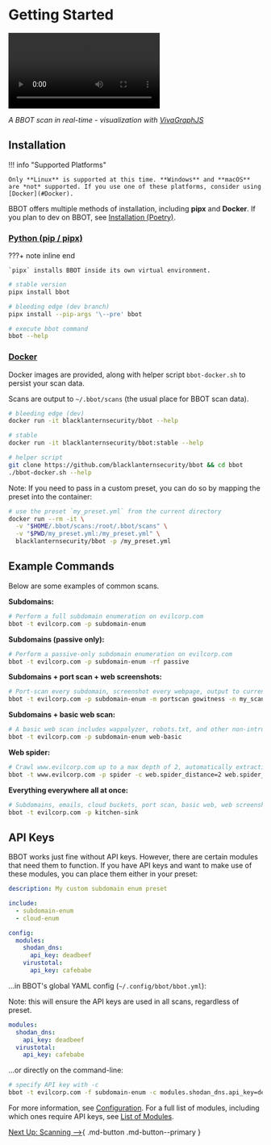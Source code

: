 # Getting Started

<video controls="" autoplay="" name="media"><source src="https://github.com/blacklanternsecurity/bbot/assets/20261699/e539e89b-92ea-46fa-b893-9cde94eebf81" type="video/mp4"></video>

_A BBOT scan in real-time - visualization with [VivaGraphJS](https://github.com/blacklanternsecurity/bbot-vivagraphjs)_

## Installation

!!! info "Supported Platforms"

    Only **Linux** is supported at this time. **Windows** and **macOS** are *not* supported. If you use one of these platforms, consider using [Docker](#Docker).

BBOT offers multiple methods of installation, including **pipx** and **Docker**. If you plan to dev on BBOT, see [Installation (Poetry)](./contribution/#installation-poetry).

### [Python (pip / pipx)](https://pypi.org/project/bbot/)


???+ note inline end

    `pipx` installs BBOT inside its own virtual environment.

```bash
# stable version
pipx install bbot

# bleeding edge (dev branch)
pipx install --pip-args '\--pre' bbot

# execute bbot command
bbot --help
```

### [Docker](https://hub.docker.com/r/blacklanternsecurity/bbot)

Docker images are provided, along with helper script `bbot-docker.sh` to persist your scan data.

Scans are output to `~/.bbot/scans` (the usual place for BBOT scan data).

```bash
# bleeding edge (dev)
docker run -it blacklanternsecurity/bbot --help

# stable
docker run -it blacklanternsecurity/bbot:stable --help

# helper script
git clone https://github.com/blacklanternsecurity/bbot && cd bbot
./bbot-docker.sh --help
```

Note: If you need to pass in a custom preset, you can do so by mapping the preset into the container:

```bash
# use the preset `my_preset.yml` from the current directory
docker run --rm -it \
  -v "$HOME/.bbot/scans:/root/.bbot/scans" \
  -v "$PWD/my_preset.yml:/my_preset.yml" \
  blacklanternsecurity/bbot -p /my_preset.yml
```

## Example Commands

Below are some examples of common scans.

<!-- BBOT EXAMPLE COMMANDS -->
**Subdomains:**

```bash
# Perform a full subdomain enumeration on evilcorp.com
bbot -t evilcorp.com -p subdomain-enum
```

**Subdomains (passive only):**

```bash
# Perform a passive-only subdomain enumeration on evilcorp.com
bbot -t evilcorp.com -p subdomain-enum -rf passive
```

**Subdomains + port scan + web screenshots:**

```bash
# Port-scan every subdomain, screenshot every webpage, output to current directory
bbot -t evilcorp.com -p subdomain-enum -m portscan gowitness -n my_scan -o .
```

**Subdomains + basic web scan:**

```bash
# A basic web scan includes wappalyzer, robots.txt, and other non-intrusive web modules
bbot -t evilcorp.com -p subdomain-enum web-basic
```

**Web spider:**

```bash
# Crawl www.evilcorp.com up to a max depth of 2, automatically extracting emails, secrets, etc.
bbot -t www.evilcorp.com -p spider -c web.spider_distance=2 web.spider_depth=2
```

**Everything everywhere all at once:**

```bash
# Subdomains, emails, cloud buckets, port scan, basic web, web screenshots, nuclei
bbot -t evilcorp.com -p kitchen-sink
```
<!-- END BBOT EXAMPLE COMMANDS -->

## API Keys

BBOT works just fine without API keys. However, there are certain modules that need them to function. If you have API keys and want to make use of these modules, you can place them either in your preset:

```yaml title="my_preset.yml"
description: My custom subdomain enum preset

include:
  - subdomain-enum
  - cloud-enum

config:
  modules:
    shodan_dns:
      api_key: deadbeef
    virustotal:
      api_key: cafebabe
```

...in BBOT's global YAML config (`~/.config/bbot/bbot.yml`):

Note: this will ensure the API keys are used in all scans, regardless of preset.

```yaml title="~/.config/bbot/bbot.yml"
modules:
  shodan_dns:
    api_key: deadbeef
  virustotal:
    api_key: cafebabe
```

...or directly on the command-line:

```bash
# specify API key with -c
bbot -t evilcorp.com -f subdomain-enum -c modules.shodan_dns.api_key=deadbeef modules.virustotal.api_key=cafebabe
```

For more information, see [Configuration](./scanning/configuration.md). For a full list of modules, including which ones require API keys, see [List of Modules](./modules/list_of_modules.md).

[Next Up: Scanning -->](./scanning/index.md){ .md-button .md-button--primary }
